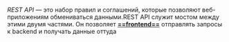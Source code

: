 
*REST API*  — это набор правил и соглашений, которые позволяют веб-приложениям обмениваться данными.REST API служит мостом между этими двумя частями. Он позволяет [**==frontend==**](https://foxminded.ua/ru/front-end-1/) отправлять запросы к backend и получать данные оттуда
